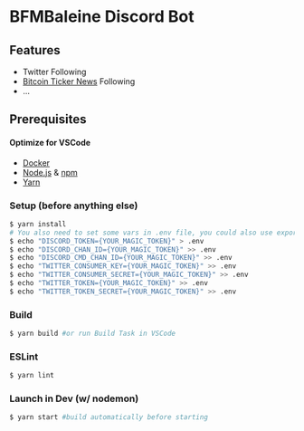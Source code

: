 # BFMBaleine Discord Bot

## Features
- Twitter Following
- [Bitcoin Ticker News](http://bitcointicker.co/news/) Following
- ...

## Prerequisites
#### Optimize for VSCode
- [Docker](https://www.docker.com/)
- [Node.js](https://nodejs.org) & [npm](https://www.npmjs.com/)
- [Yarn](https://yarnpkg.com)

### Setup (before anything else)
```bash
$ yarn install
# You also need to set some vars in .env file, you could also use export
$ echo "DISCORD_TOKEN={YOUR_MAGIC_TOKEN}" > .env
$ echo "DISCORD_CHAN_ID={YOUR_MAGIC_TOKEN}" >> .env
$ echo "DISCORD_CMD_CHAN_ID={YOUR_MAGIC_TOKEN}" >> .env
$ echo "TWITTER_CONSUMER_KEY={YOUR_MAGIC_TOKEN}" >> .env
$ echo "TWITTER_CONSUMER_SECRET={YOUR_MAGIC_TOKEN}" >> .env
$ echo "TWITTER_TOKEN={YOUR_MAGIC_TOKEN}" >> .env
$ echo "TWITTER_TOKEN_SECRET={YOUR_MAGIC_TOKEN}" >> .env
```

### Build
```bash
$ yarn build #or run Build Task in VSCode
```

### ESLint
```bash
$ yarn lint
```

### Launch in Dev (w/ nodemon)
```bash
$ yarn start #build automatically before starting
```

<!--### Test
```bash
$ yarn test #or run Test Task in VSCode
```-->